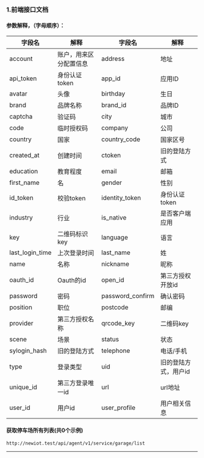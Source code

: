 ### 1.前端接口文档

#### 参数解释，（字母顺序）：

|字段名|解释|字段名|解释|
|--|--|--|--|
|account|账户，用来区分配置信息|address|地址|
|api_token|身份认证token|app_id|应用ID|
|avatar|头像|birthday|生日|
|brand|品牌名称|brand_id|品牌ID|
|captcha|验证码|city|城市|
|code|临时授权码|company|公司|
|country|国家|country_code|国家区号|
|created_at|创建时间|ctoken|旧的登陆方式|
|education|教育程度|email|邮箱|
|first_name|名|gender|性别|
|id_token|校验token|identity_token|身份认证token|
|industry|行业|is_native|是否客户端应用|
|key|二维码标识key|language|语言|
|last_login_time|上次登录时间|last_name|姓|
|name|名称|nickname|昵称|
|oauth_id|Oauth的id|open_id|第三方授权开放id|
|password|密码|password_confirm|确认密码|
|position|职位|postcode|邮编|
|provider|第三方授权名称|qrcode_key|二维码key|
|scene|场景|status|状态|
|sylogin_hash|旧的登陆方式|telephone|电话/手机|
|type|登录类型|uid|旧的登陆方式，用户id|
|unique_id|第三方登录唯一id|url|url地址|
|user_id|用户id|user_profile|用户相关信息|

#### 获取停车场所有列表(共0个示例)

```http
http://newiot.test/api/agent/v1/service/garage/list
```

---
